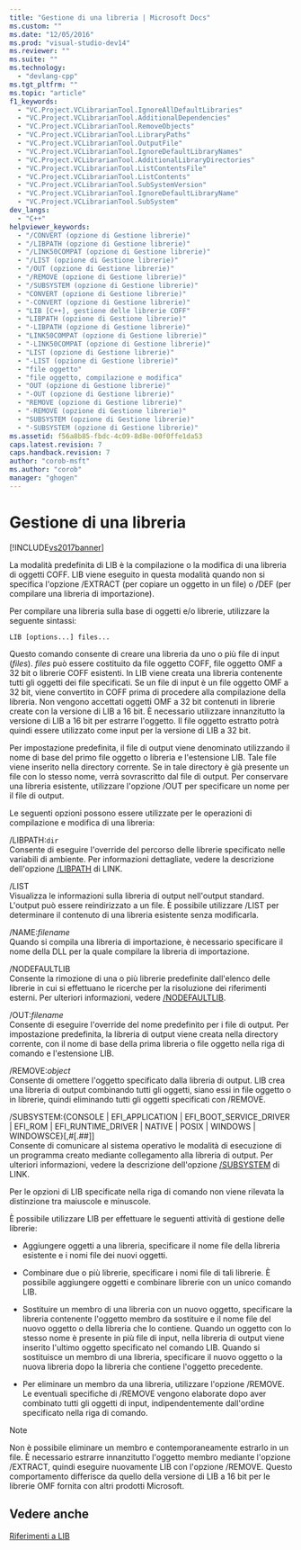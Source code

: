 ```yaml
---
title: "Gestione di una libreria | Microsoft Docs"
ms.custom: ""
ms.date: "12/05/2016"
ms.prod: "visual-studio-dev14"
ms.reviewer: ""
ms.suite: ""
ms.technology: 
  - "devlang-cpp"
ms.tgt_pltfrm: ""
ms.topic: "article"
f1_keywords: 
  - "VC.Project.VCLibrarianTool.IgnoreAllDefaultLibraries"
  - "VC.Project.VCLibrarianTool.AdditionalDependencies"
  - "VC.Project.VCLibrarianTool.RemoveObjects"
  - "VC.Project.VCLibrarianTool.LibraryPaths"
  - "VC.Project.VCLibrarianTool.OutputFile"
  - "VC.Project.VCLibrarianTool.IgnoreDefaultLibraryNames"
  - "VC.Project.VCLibrarianTool.AdditionalLibraryDirectories"
  - "VC.Project.VCLibrarianTool.ListContentsFile"
  - "VC.Project.VCLibrarianTool.ListContents"
  - "VC.Project.VCLibrarianTool.SubSystemVersion"
  - "VC.Project.VCLibrarianTool.IgnoreDefaultLibraryName"
  - "VC.Project.VCLibrarianTool.SubSystem"
dev_langs: 
  - "C++"
helpviewer_keywords: 
  - "/CONVERT (opzione di Gestione librerie)"
  - "/LIBPATH (opzione di Gestione librerie)"
  - "/LINK50COMPAT (opzione di Gestione librerie)"
  - "/LIST (opzione di Gestione librerie)"
  - "/OUT (opzione di Gestione librerie)"
  - "/REMOVE (opzione di Gestione librerie)"
  - "/SUBSYSTEM (opzione di Gestione librerie)"
  - "CONVERT (opzione di Gestione librerie)"
  - "-CONVERT (opzione di Gestione librerie)"
  - "LIB [C++], gestione delle librerie COFF"
  - "LIBPATH (opzione di Gestione librerie)"
  - "-LIBPATH (opzione di Gestione librerie)"
  - "LINK50COMPAT (opzione di Gestione librerie)"
  - "-LINK50COMPAT (opzione di Gestione librerie)"
  - "LIST (opzione di Gestione librerie)"
  - "-LIST (opzione di Gestione librerie)"
  - "file oggetto"
  - "file oggetto, compilazione e modifica"
  - "OUT (opzione di Gestione librerie)"
  - "-OUT (opzione di Gestione librerie)"
  - "REMOVE (opzione di Gestione librerie)"
  - "-REMOVE (opzione di Gestione librerie)"
  - "SUBSYSTEM (opzione di Gestione librerie)"
  - "-SUBSYSTEM (opzione di Gestione librerie)"
ms.assetid: f56a8b85-fbdc-4c09-8d8e-00f0ffe1da53
caps.latest.revision: 7
caps.handback.revision: 7
author: "corob-msft"
ms.author: "corob"
manager: "ghogen"
---
```

# Gestione di una libreria
[!INCLUDE[vs2017banner](../../assembler/inline/includes/vs2017banner.md)]

La modalità predefinita di LIB è la compilazione o la modifica di una libreria di oggetti COFF.  LIB viene eseguito in questa modalità quando non si specifica l'opzione \/EXTRACT \(per copiare un oggetto in un file\) o \/DEF \(per compilare una libreria di importazione\).  
  
 Per compilare una libreria sulla base di oggetti e\/o librerie, utilizzare la seguente sintassi:  
  
```  
LIB [options...] files...  
```  
  
 Questo comando consente di creare una libreria da uno o più file di input \(*files*\).  *files* può essere costituito da file oggetto COFF, file oggetto OMF a 32 bit o librerie COFF esistenti.  In LIB viene creata una libreria contenente tutti gli oggetti dei file specificati.  Se un file di input è un file oggetto OMF a 32 bit, viene convertito in COFF prima di procedere alla compilazione della libreria.  Non vengono accettati oggetti OMF a 32 bit contenuti in librerie create con la versione di LIB a 16 bit.  È necessario utilizzare innanzitutto la versione di LIB a 16 bit per estrarre l'oggetto. Il file oggetto estratto potrà quindi essere utilizzato come input per la versione di LIB a 32 bit.  
  
 Per impostazione predefinita, il file di output viene denominato utilizzando il nome di base del primo file oggetto o libreria e l'estensione LIB.  Tale file viene inserito nella directory corrente.  Se in tale directory è già presente un file con lo stesso nome, verrà sovrascritto dal file di output.  Per conservare una libreria esistente, utilizzare l'opzione \/OUT per specificare un nome per il file di output.  
  
 Le seguenti opzioni possono essere utilizzate per le operazioni di compilazione e modifica di una libreria:  
  
 \/LIBPATH:`dir`  
 Consente di eseguire l'override del percorso delle librerie specificato nelle variabili di ambiente.  Per informazioni dettagliate, vedere la descrizione dell'opzione [\/LIBPATH](../../build/reference/libpath-additional-libpath.md) di LINK.  
  
 \/LIST  
 Visualizza le informazioni sulla libreria di output nell'output standard.  L'output può essere reindirizzato a un file.  È possibile utilizzare \/LIST per determinare il contenuto di una libreria esistente senza modificarla.  
  
 \/NAME:*filename*  
 Quando si compila una libreria di importazione, è necessario specificare il nome della DLL per la quale compilare la libreria di importazione.  
  
 \/NODEFAULTLIB  
 Consente la rimozione di una o più librerie predefinite dall'elenco delle librerie in cui si effettuano le ricerche per la risoluzione dei riferimenti esterni.  Per ulteriori informazioni, vedere [\/NODEFAULTLIB](../../build/reference/nodefaultlib-ignore-libraries.md).  
  
 \/OUT:*filename*  
 Consente di eseguire l'override del nome predefinito per i file di output.  Per impostazione predefinita, la libreria di output viene creata nella directory corrente, con il nome di base della prima libreria o file oggetto nella riga di comando e l'estensione LIB.  
  
 \/REMOVE:*object*  
 Consente di omettere l'oggetto specificato dalla libreria di output.  LIB crea una libreria di output combinando tutti gli oggetti, siano essi in file oggetto o in librerie, quindi eliminando tutti gli oggetti specificati con \/REMOVE.  
  
 \/SUBSYSTEM:{CONSOLE &#124; EFI\_APPLICATION &#124; EFI\_BOOT\_SERVICE\_DRIVER &#124; EFI\_ROM &#124; EFI\_RUNTIME\_DRIVER &#124; NATIVE &#124; POSIX &#124; WINDOWS &#124; WINDOWSCE}\[,\#\[.\#\#\]\]  
 Consente di comunicare al sistema operativo le modalità di esecuzione di un programma creato mediante collegamento alla libreria di output.  Per ulteriori informazioni, vedere la descrizione dell'opzione [\/SUBSYSTEM](../../build/reference/subsystem-specify-subsystem.md) di LINK.  
  
 Per le opzioni di LIB specificate nella riga di comando non viene rilevata la distinzione tra maiuscole e minuscole.  
  
 È possibile utilizzare LIB per effettuare le seguenti attività di gestione delle librerie:  
  
-   Aggiungere oggetti a una libreria, specificare il nome file della libreria esistente e i nomi file dei nuovi oggetti.  
  
-   Combinare due o più librerie, specificare i nomi file di tali librerie.  È possibile aggiungere oggetti e combinare librerie con un unico comando LIB.  
  
-   Sostituire un membro di una libreria con un nuovo oggetto, specificare la libreria contenente l'oggetto membro da sostituire e il nome file del nuovo oggetto o della libreria che lo contiene.  Quando un oggetto con lo stesso nome è presente in più file di input, nella libreria di output viene inserito l'ultimo oggetto specificato nel comando LIB.  Quando si sostituisce un membro di una libreria, specificare il nuovo oggetto o la nuova libreria dopo la libreria che contiene l'oggetto precedente.  
  
-   Per eliminare un membro da una libreria, utilizzare l'opzione \/REMOVE.  Le eventuali specifiche di \/REMOVE vengono elaborate dopo aver combinato tutti gli oggetti di input, indipendentemente dall'ordine specificato nella riga di comando.  
  
> [!NOTE]
>  Non è possibile eliminare un membro e contemporaneamente estrarlo in un file.  È necessario estrarre innanzitutto l'oggetto membro mediante l'opzione \/EXTRACT, quindi eseguire nuovamente LIB con l'opzione \/REMOVE.  Questo comportamento differisce da quello della versione di LIB a 16 bit per le librerie OMF fornita con altri prodotti Microsoft.  
  
## Vedere anche  
 [Riferimenti a LIB](../../build/reference/lib-reference.md)